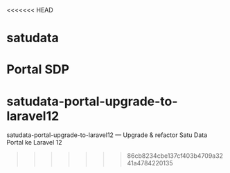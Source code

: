 <<<<<<< HEAD
# satudata
 Portal SDP
=======
# satudata-portal-upgrade-to-laravel12
satudata-portal-upgrade-to-laravel12 — Upgrade &amp; refactor Satu Data Portal ke Laravel 12
>>>>>>> 86cb8234cbe137cf403b4709a3241a4784220135
